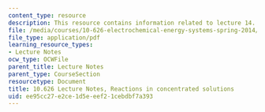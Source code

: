 ```yaml
---
content_type: resource
description: This resource contains information related to lecture 14.
file: /media/courses/10-626-electrochemical-energy-systems-spring-2014/ee95cc27e2ce1d5eeef21cebdbf7a393_MIT10_626S14_S11lec14.pdf
file_type: application/pdf
learning_resource_types:
- Lecture Notes
ocw_type: OCWFile
parent_title: Lecture Notes
parent_type: CourseSection
resourcetype: Document
title: 10.626 Lecture Notes, Reactions in concentrated solutions
uid: ee95cc27-e2ce-1d5e-eef2-1cebdbf7a393
---
```

